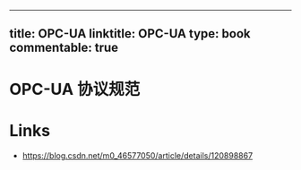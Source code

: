 
---
title: OPC-UA
linktitle: OPC-UA
type: book
commentable: true
---

# OPC-UA 协议规范

# Links

- https://blog.csdn.net/m0_46577050/article/details/120898867

    